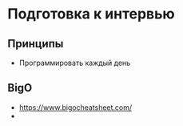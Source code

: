 # Подготовка к интервью

## Принципы
- Программировать каждый день


## BigO
- https://www.bigocheatsheet.com/
- 

